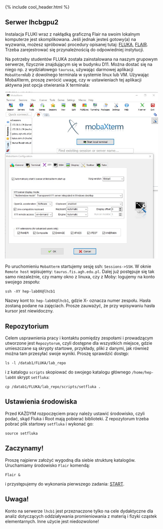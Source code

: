 {% include cool_header.html %}

## Serwer lhcbgpu2

Instalacja FLUKI wraz z nakłądką graficzną Flair na swoim lokalnym komputerze jest skomplikowana. Jeśli jednak jesteś gotowy(a) na wyzwania, możesz spróbować procedury opisanej tutaj: [FLUKA](https://fluka.cern/), [FLAIR](https://flair.web.cern.ch/flair/tutorial_fluka.html). Trzeba zarejestrować się przynależnością do odpowiedniej instytucji. <br>

Na potrzeby studentów FLUKA została zainstalowana na naszym grupowym serwerze, fizycznie znajdującym się w budynku D11. Można dostać się na niego np. z wydziałowego `taurusa`, używając darmowej aplikacji `MobaXterm`lub z dowolnego terminala w systemie linux lub VM. 
Używając MobaXterm, proszę zwrócić uwagę, czy w ustawieniach tej aplikacji aktywna jest opcja otwierania X terminala:

[!["moba"](Images/moba.jpg)](Images/moba.jpg)

Po uruchomieniu `MobaXterm` startujemy sesję ssh: `Sessions->SSH`. W oknie `Remote host` wpisujemy: `taurus.fis.agh.edu.pl`.
Dalej już postępuje się tak samo niezależnie, czy mamy okno z linuxa, czy z Moby:  logujemy na konto swojego zespołu:
```
ssh -XY hep-lab0X@lhcb1
```
Nazwy kont to: `hep-lab0X@lhcb1`, gdzie X- oznacza numer zespołu. Hasła zostaną podane na zajęciach. Prosze zauważyć, że przy wpisywaniu hasła kursor jest niewidoczny. 

## Repozytorium
Celem usprawnienia pracy i kontaktu pomiędzy zespołami i prowadzącym utworzone jest `Repozytorum`, czyli dostępne dla wszystkich miejsce, gdzie umieszczane są skrypty startowe, przykłady, pliki z danymi, jak również można tam przesyłać swoje wyniki. Proszę sprawdzić dostęp:
```
ls -l /datab1/FLUKA/lab_repo
```
i z katalogu `scripts` skopiować do swojego katalogu głównego `/home/hep-lab0X` skrypt `setfluka`:
```
cp /datab1/FLUKA/lab_repo/scripts/setfluka .
```

## Ustawienia środowiska 
Przed KAŻDYM rozpoczęciem pracy należy ustawić środowisko, czyli podać, skąd Fluka i Root mają pobierać biblioteki. Z repozytorum trzeba pobrać plik startowy `setfluka` i wykonać go:
```
source setfluka
```
## Zaczynamy!
Proszę najpierw założyć wygodną dla siebie strukturę katalogów. Uruchamiamy środowisko `Flair` komendą:
```
Flair &
```
i przystępujemy do wykonania pierwszego zadania: [START](Start.md).

## Uwaga!
Konto na serwerze `lhcb1` jest przeznaczone tylko na cele dydaktyczne dla analiz dotyczących oddziaływania promieniowania z materią i fizyki cząstek elementarnych. Inne użycie jest niedozwolone!
